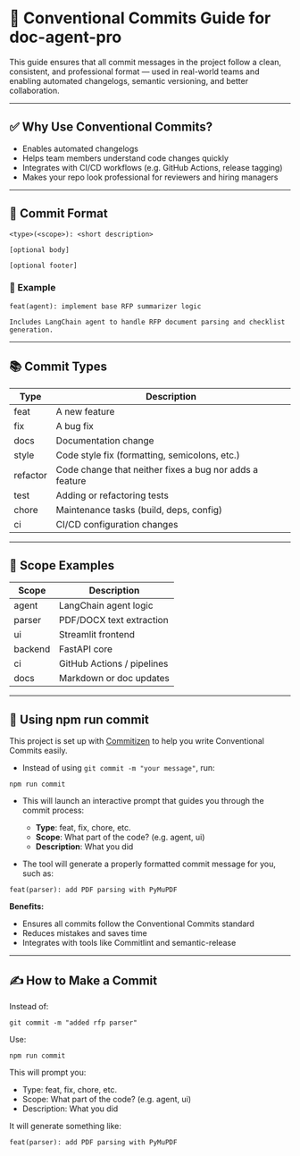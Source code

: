 # 🧾 Conventional Commits Guide for doc-agent-pro

This guide ensures that all commit messages in the project follow a clean, consistent, and professional format — used in real-world teams and enabling automated changelogs, semantic versioning, and better collaboration.

---

## ✅ Why Use Conventional Commits?
- Enables automated changelogs
- Helps team members understand code changes quickly
- Integrates with CI/CD workflows (e.g. GitHub Actions, release tagging)
- Makes your repo look professional for reviewers and hiring managers

---

## 🧩 Commit Format

```
<type>(<scope>): <short description>

[optional body]

[optional footer]
```

### 🎯 Example

```
feat(agent): implement base RFP summarizer logic

Includes LangChain agent to handle RFP document parsing and checklist generation.
```

---

## 📚 Commit Types
| Type     | Description                                 |
|----------|---------------------------------------------|
| feat     | A new feature                               |
| fix      | A bug fix                                   |
| docs     | Documentation change                        |
| style    | Code style fix (formatting, semicolons, etc.)|
| refactor | Code change that neither fixes a bug nor adds a feature |
| test     | Adding or refactoring tests                 |
| chore    | Maintenance tasks (build, deps, config)     |
| ci       | CI/CD configuration changes                 |

---

## 🧠 Scope Examples
| Scope    | Description                  |
|----------|------------------------------|
| agent    | LangChain agent logic        |
| parser   | PDF/DOCX text extraction     |
| ui       | Streamlit frontend           |
| backend  | FastAPI core                 |
| ci       | GitHub Actions / pipelines   |
| docs     | Markdown or doc updates      |

---

## 🚀 Using npm run commit

This project is set up with [Commitizen](https://github.com/commitizen/cz-cli) to help you write Conventional Commits easily.

- Instead of using `git commit -m "your message"`, run:

```
npm run commit
```

- This will launch an interactive prompt that guides you through the commit process:
  - **Type**: feat, fix, chore, etc.
  - **Scope**: What part of the code? (e.g. agent, ui)
  - **Description**: What you did

- The tool will generate a properly formatted commit message for you, such as:

```
feat(parser): add PDF parsing with PyMuPDF
```

**Benefits:**
- Ensures all commits follow the Conventional Commits standard
- Reduces mistakes and saves time
- Integrates with tools like Commitlint and semantic-release

---

## ✍️ How to Make a Commit

Instead of:
```
git commit -m "added rfp parser"
```

Use:
```
npm run commit
```

This will prompt you:
- Type: feat, fix, chore, etc.
- Scope: What part of the code? (e.g. agent, ui)
- Description: What you did

It will generate something like:

```
feat(parser): add PDF parsing with PyMuPDF
```
